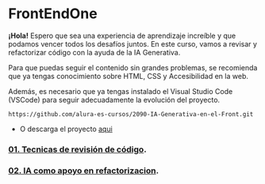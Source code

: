 # FrontEndOne
**¡Hola!**
Espero que sea una experiencia de aprendizaje increíble y que podamos vencer todos los desafíos juntos. En este curso, vamos a revisar y refactorizar código con la ayuda de la IA Generativa.

Para que puedas seguir el contenido sin grandes problemas, se recomienda que ya tengas conocimiento sobre HTML, CSS y Accesibilidad en la web.

Además, es necesario que ya tengas instalado el Visual Studio Code (VSCode) para seguir adecuadamente la evolución del proyecto.
```
https://github.com/alura-es-cursos/2090-IA-Generativa-en-el-Front.git
```
- O descarga el proyecto [aqui](https://github.com/alura-es-cursos/2090-IA-Generativa-en-el-Front.git)

### [01. Tecnicas de revisión de código](./RevisionDeCodigo/README.md).
### [02. IA como apoyo en refactorizacion](./Refactorización/README.md).
